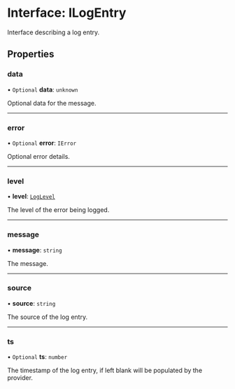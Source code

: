 # Interface: ILogEntry

Interface describing a log entry.

## Properties

### data

• `Optional` **data**: `unknown`

Optional data for the message.

___

### error

• `Optional` **error**: `IError`

Optional error details.

___

### level

• **level**: [`LogLevel`](../modules.md#loglevel)

The level of the error being logged.

___

### message

• **message**: `string`

The message.

___

### source

• **source**: `string`

The source of the log entry.

___

### ts

• `Optional` **ts**: `number`

The timestamp of the log entry, if left blank will be populated by the provider.
